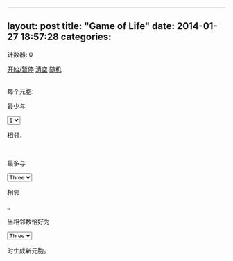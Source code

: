 ﻿----
layout: post
title:  "Game of Life"
date:   2014-01-27 18:57:28
categories: 
----


<script src="https://ajax.googleapis.com/ajax/libs/jquery/1.8.3/jquery.min.js">
</script>
<script src="/javascripts/game_of_life.js">
</script>
<p>计数器: <span id="counter">0</span></p>
<a id="controlLink" href="javascript:void(0)">开始/暂停</a>
<a id="clearLink" href="javascript:void(0)">清空</a>
<a id="RandomLink" href="javascript:void(0)">随机</a>
<br/>
<canvas id="grid" width="500" height="500"></canvas>
<br/>
<p>每个元胞:</p>
<p>最少与</p>
<select id="minimumSelect">
					<option value="1" selected="yes">1</option>
					<option value="2">2</option>
					<option value="3">3</option>
					<option value="4">4</option>
					<option value="5">5</option>
					<option value="6">6</option>
				</select><p>相邻，</p>
<br/>
<p>最多与</p>
<select id="maximumSelect">
					<option value="1">One</option>
					<option value="2">Two</option>
					<option value="3" selected="yes">Three</option>
					<option value="4">Four</option>
					<option value="5">Five</option>
					<option value="6">Six</option>
				</select><p>相邻</p>。
<br/>
<p>当相邻数恰好为</p>
<select id="spawnSelect">
					<option value="1">One</option>
					<option value="2">Two</option>
					<option value="3" selected="yes">Three</option>
					<option value="4">Four</option>
					<option value="5">Five</option>
					<option value="6">Six</option>
				</select><p>时生成新元胞。</p>

